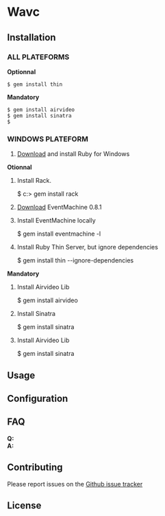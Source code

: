 # Wavc




## Installation


### ALL PLATEFORMS


**Optionnal**

	$ gem install thin

**Mandatory**

	$ gem install airvideo
	$ gem install sinatra
	$ 


### WINDOWS PLATEFORM


1. [Download](http://rubyinstaller.org/downloads/) and install Ruby for Windows
	
**Otionnal**

1. Install Rack.

	$ c:\> gem install rack

1. [Download](http://rubyforge.org/frs/download.php/23665/eventmachine-win32-0.8.1.gem) EventMachine 0.8.1


1. Install EventMachine locally

	$ gem install eventmachine -l

1. Install Ruby Thin Server, but ignore dependencies

	$ gem install thin --ignore-dependencies


**Mandatory**

1. Install Airvideo Lib


	$ gem install airvideo
1. Install Sinatra

	$ gem install sinatra

1. Install Airvideo Lib

	$ gem install sinatra


## Usage



## Configuration




## FAQ

**Q:**   
**A:** 



## Contributing

Please report issues on the [Github issue
tracker](https://github.com/kalw/wavc-sinatra/issues)


## License



